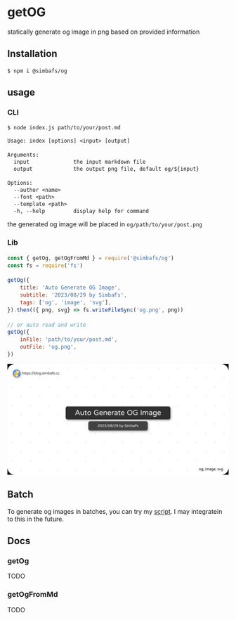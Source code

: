 # getOG
statically generate og image in png based on provided information

## Installation
```
$ npm i @simbafs/og
```

## usage
### CLI
```
$ node index.js path/to/your/post.md
```

```
Usage: index [options] <input> [output]

Arguments:
  input              the input markdown file
  output             the output png file, default og/${input}

Options:
  --author <name>
  --font <path>
  --template <path>
  -h, --help         display help for command
```

the generated og image will be placed in `og/path/to/your/post.png`

### Lib
```js
const { getOg, getOgFromMd } = require('@simbafs/og')
const fs = require('fs')

getOg({ 
    title: 'Auto Generate OG Image',
    subtitle: '2023/08/29 by SimbaFs',
    tags: ['og', 'image', 'svg'],
}).then(({ png, svg} => fs.writeFileSync('og.png', png))

// or auto read and write
getOg({
    inFile: 'path/to/your/post.md',
    outFile: 'og.png',
})
```

![og](./og.png)

## Batch
To generate og images in batches, you can try my [script](https://github.com/simbafs/blog/tree/main/script/frontmatter). I may integratein to this in the future.

## Docs
### getOg
TODO

### getOgFromMd
TODO
